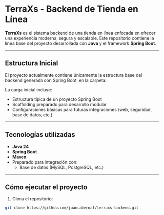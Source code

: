 # TerraXs - Backend de Tienda en Línea

**TerraXs** es el sistema backend de una tienda en línea enfocada en ofrecer una experiencia moderna, segura y escalable. Este repositorio contiene la línea base del proyecto desarrollada con **Java** y el framework **Spring Boot**.

---

## Estructura Inicial

El proyecto actualmente contiene únicamente la estructura base del backend generada con Spring Boot, en la carpeta:


La carga inicial incluye:

- Estructura típica de un proyecto Spring Boot
- Scaffolding preparado para desarrollo modular
- Configuraciones básicas para futuras integraciones (web, seguridad, base de datos, etc.)

---

## Tecnologías utilizadas

- **Java 24**
- **Spring Boot**
- **Maven**
- Preparado para integración con:
  - Base de datos (MySQL, PostgreSQL, etc.)

---

## Cómo ejecutar el proyecto

1. Clona el repositorio:

```bash
git clone https://github.com/juancabernal/terraxs-backend.git
